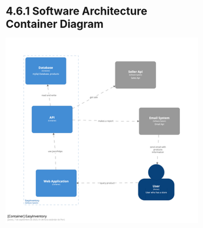 # 4.6.1 Software Architecture Container Diagram
![Context-Diagram](/Docs//Capitulo%20IV/4.6.%20Domain-Drive%20Software%20Architecture/img/structurizr-Container-001.png)